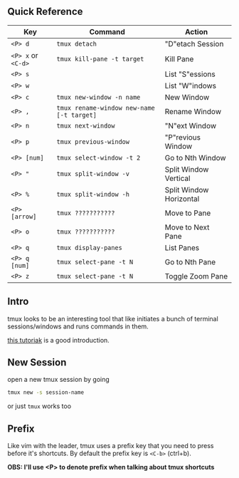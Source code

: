 ## Quick Reference
| Key                 | Command                                   | Action                  |
| ------------------- | ----------------------------------------- | ----------------------- |
| `<P> d`             | `tmux detach`                             | "D"etach Session        |
| `<P> x`  or `<C-d>` | `tmux kill-pane -t target`                | Kill Pane               |
| `<P> s`             |                                           | List "S"essions         |
| `<P> w`             |                                           | List "W"indows          |
| `<P> c`             | `tmux new-window -n name`                 | New Window              |
| `<P> ,`             | `tmux rename-window new-name [-t target]` | Rename Window           |
| `<P> n`             | `tmux next-window`                        | "N"ext Window           |
| `<P> p`             | `tmux previous-window`                    | "P"revious Window       |
| `<P> [num]`         | `tmux select-window -t 2`                 | Go to Nth Window        |
| `<P> "`             | `tmux split-window -v`                    | Split Window Vertical   |
| `<P> %`             | `tmux split-window -h`                    | Split Window Horizontal |
| `<P> [arrow]`       | `tmux ???????????`                        | Move to Pane           |
| `<P> o`             | `tmux ???????????`                        | Move to Next Pane      |
| `<P> q`             | `tmux display-panes`                        | List Panes             |
| `<P> q [num]`       | `tmux select-pane -t N`                        | Go to Nth Pane         |
| `<P> z`       | `tmux select-pane -t N`                        | Toggle Zoom Pane         |


## Intro
tmux looks to be an interesting tool that like initiates a bunch of terminal sessions/windows and runs commands in them.

[this tutoriak](https://dev.to/iggredible/tmux-tutorial-for-beginners-5c52) is a good introduction.

## New Session
open a new tmux session by going
```sh
tmux new -s session-name
```

or just `tmux` works too

## Prefix
Like vim with the leader, tmux uses a prefix key that you need to press before it's shortcuts. By default the prefix key is `<C-b>` (ctrl+b).

**OBS: I'll use \<P> to denote prefix when talking about tmux shortcuts** 


